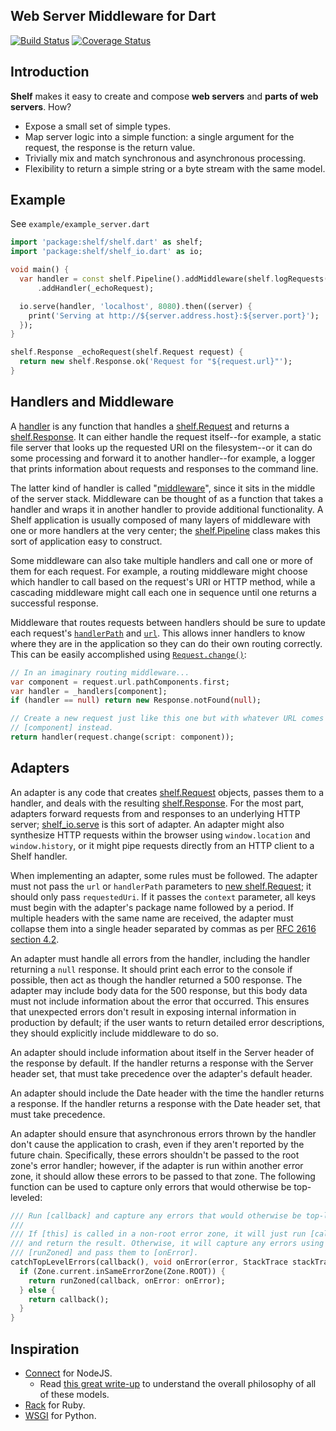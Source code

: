 ## Web Server Middleware for Dart

[![Build Status](https://travis-ci.org/dart-lang/shelf.svg?branch=master)](https://travis-ci.org/dart-lang/shelf)
[![Coverage Status](https://coveralls.io/repos/dart-lang/shelf/badge.svg?branch=master)](https://coveralls.io/r/dart-lang/shelf)

## Introduction

**Shelf** makes it easy to create and compose **web servers** and **parts of web
servers**. How?

* Expose a small set of simple types.
* Map server logic into a simple function: a single argument for the request,
the response is the return value.
* Trivially mix and match synchronous and asynchronous processing.
* Flexibility to return a simple string or a byte stream with the same model.

## Example

See `example/example_server.dart`

```dart
import 'package:shelf/shelf.dart' as shelf;
import 'package:shelf/shelf_io.dart' as io;

void main() {
  var handler = const shelf.Pipeline().addMiddleware(shelf.logRequests())
      .addHandler(_echoRequest);

  io.serve(handler, 'localhost', 8080).then((server) {
    print('Serving at http://${server.address.host}:${server.port}');
  });
}

shelf.Response _echoRequest(shelf.Request request) {
  return new shelf.Response.ok('Request for "${request.url}"');
}
```

## Handlers and Middleware

A [handler][] is any function that handles a [shelf.Request][] and returns a
[shelf.Response][]. It can either handle the request itself--for example, a
static file server that looks up the requested URI on the filesystem--or it can
do some processing and forward it to another handler--for example, a logger that
prints information about requests and responses to the command line.

[handler]: http://www.dartdocs.org/documentation/shelf/latest/index.html#shelf/shelf@id_Handler

[shelf.Request]: http://www.dartdocs.org/documentation/shelf/latest/index.html#shelf/shelf.Request

[shelf.Response]:  http://www.dartdocs.org/documentation/shelf/latest/index.html#shelf/shelf.Response

The latter kind of handler is called "[middleware][]", since it sits in the
middle of the server stack. Middleware can be thought of as a function that
takes a handler and wraps it in another handler to provide additional
functionality. A Shelf application is usually composed of many layers of
middleware with one or more handlers at the very center; the [shelf.Pipeline][]
class makes this sort of application easy to construct.

[middleware]: http://www.dartdocs.org/documentation/shelf/latest/index.html#shelf/shelf@id_Middleware

[shelf.Pipeline]:  http://www.dartdocs.org/documentation/shelf/latest/index.html#shelf/shelf.Pipeline

Some middleware can also take multiple handlers and call one or more of them for
each request. For example, a routing middleware might choose which handler to
call based on the request's URI or HTTP method, while a cascading middleware
might call each one in sequence until one returns a successful response.

Middleware that routes requests between handlers should be sure to update each
request's [`handlerPath`][handlerPath] and [`url`][url]. This allows inner
handlers to know where they are in the application so they can do their own
routing correctly. This can be easily accomplished using
[`Request.change()`][change]:

[handlerPath]: http://www.dartdocs.org/documentation/shelf/latest/index.html#shelf/shelf.Request@id_handlerPath
[url]: http://www.dartdocs.org/documentation/shelf/latest/index.html#shelf/shelf.Request@id_url
[change]: http://www.dartdocs.org/documentation/shelf/latest/index.html#shelf/shelf.Request@id_change

```dart
// In an imaginary routing middleware...
var component = request.url.pathComponents.first;
var handler = _handlers[component];
if (handler == null) return new Response.notFound(null);

// Create a new request just like this one but with whatever URL comes after
// [component] instead.
return handler(request.change(script: component));
```

## Adapters

An adapter is any code that creates [shelf.Request][] objects, passes them to a
handler, and deals with the resulting [shelf.Response][]. For the most part,
adapters forward requests from and responses to an underlying HTTP server;
[shelf_io.serve][] is this sort of adapter. An adapter might also synthesize
HTTP requests within the browser using `window.location` and `window.history`,
or it might pipe requests directly from an HTTP client to a Shelf handler.

[shelf_io.serve]: http://www.dartdocs.org/documentation/shelf/latest/index.html#shelf/shelf-io@id_serve

When implementing an adapter, some rules must be followed. The adapter must not
pass the `url` or `handlerPath` parameters to [new shelf.Request][]; it should
only pass `requestedUri`. If it passes the `context` parameter, all keys must
begin with the adapter's package name followed by a period. If multiple headers
with the same name are received, the adapter must collapse them into a single
header separated by commas as per [RFC 2616 section 4.2][].

[new shelf.Request]: http://www.dartdocs.org/documentation/shelf/latest/index.html#shelf/shelf.Request@id_Request-

[RFC 2616 section 4.2]: http://www.w3.org/Protocols/rfc2616/rfc2616-sec4.html

An adapter must handle all errors from the handler, including the handler
returning a `null` response. It should print each error to the console if
possible, then act as though the handler returned a 500 response. The adapter
may include body data for the 500 response, but this body data must not include
information about the error that occurred. This ensures that unexpected errors
don't result in exposing internal information in production by default; if the
user wants to return detailed error descriptions, they should explicitly include
middleware to do so.

An adapter should include information about itself in the Server header of the
response by default. If the handler returns a response with the Server header
set, that must take precedence over the adapter's default header.

An adapter should include the Date header with the time the handler returns a
response. If the handler returns a response with the Date header set, that must
take precedence.

An adapter should ensure that asynchronous errors thrown by the handler don't
cause the application to crash, even if they aren't reported by the future
chain. Specifically, these errors shouldn't be passed to the root zone's error
handler; however, if the adapter is run within another error zone, it should
allow these errors to be passed to that zone. The following function can be used
to capture only errors that would otherwise be top-leveled:

```dart
/// Run [callback] and capture any errors that would otherwise be top-leveled.
///
/// If [this] is called in a non-root error zone, it will just run [callback]
/// and return the result. Otherwise, it will capture any errors using
/// [runZoned] and pass them to [onError].
catchTopLevelErrors(callback(), void onError(error, StackTrace stackTrace)) {
  if (Zone.current.inSameErrorZone(Zone.ROOT)) {
    return runZoned(callback, onError: onError);
  } else {
    return callback();
  }
}
```

## Inspiration

* [Connect](http://www.senchalabs.org/connect/) for NodeJS.
    * Read [this great write-up](http://howtonode.org/connect-it) to understand
      the overall philosophy of all of these models.
* [Rack](http://rack.github.io/) for Ruby.
* [WSGI](http://legacy.python.org/dev/peps/pep-3333/) for Python.
